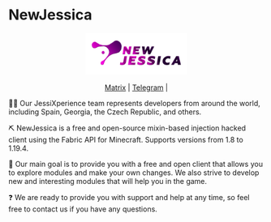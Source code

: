 # NewJessica
<div align="center">
<p>
    <img width="200" src="https://github.com/JessiXperience/NewJessica/blob/master/NewJessica_logo.png">
</p>

[Matrix]() |
[Telegram](https://t.me/NewJessica) |
</div>

🧑‍💻 Our JessiXperience team represents developers from around the world, including Spain, Georgia, the Czech Republic, and others.

⛏  NewJessica is a free and open-source mixin-based injection hacked client using the Fabric API for Minecraft. Supports versions from 1.8 to 1.19.4.

🗽   Our main goal is to provide you with a free and open client that allows you to explore modules and make your own changes. We also strive to develop new and interesting modules that will help you in the game.

❓   We are ready to provide you with support and help at any time, so feel free to contact us if you have any questions.
